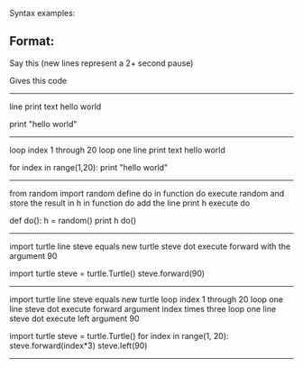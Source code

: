 Syntax examples:

Format:
---

Say this (new lines represent a 2+ second pause)

Gives this code

----

line print text hello world

print "hello world"

----

loop index 1 through 20
loop one line print text hello world

for index in range(1,20):
  print "hello world"

----

from random import random
define do
in function do execute random and store the result in h
in function do add the line print h
execute do

def do():
  h = random()
  print h
do()

----

import turtle
line steve equals new turtle
steve dot execute forward with the argument 90

import turtle
steve = turtle.Turtle()
steve.forward(90)

----

import turtle
line steve equals new turtle
loop index 1 through 20
loop one line steve dot execute forward argument index times three
loop one line steve dot execute left argument 90

import turtle
steve = turtle.Turtle()
for index in range(1, 20):
  steve.forward(index*3)
  steve.left(90)

----